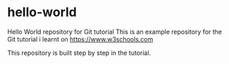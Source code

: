 # hello-world

Hello World repository for Git tutorial
This is an example repository for the Git tutorial i learnt on https://www.w3schools.com

This repository is built step by step in the tutorial.
